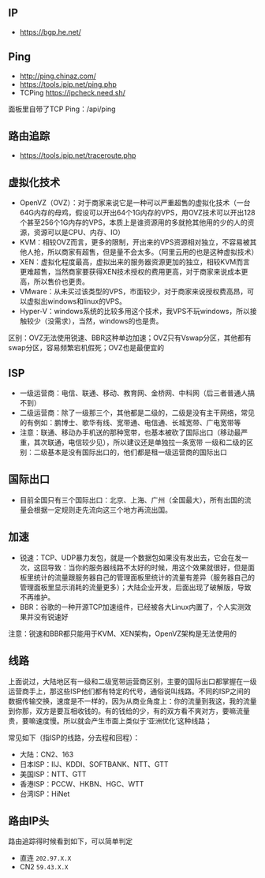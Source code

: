 ## IP
- https://bgp.he.net/

## Ping
- http://ping.chinaz.com/
- https://tools.ipip.net/ping.php
- TCPing https://ipcheck.need.sh/

面板里自带了TCP Ping：/api/ping

## 路由追踪
- https://tools.ipip.net/traceroute.php

## 虚拟化技术
- OpenVZ（OVZ）：对于商家来说它是一种可以严重超售的虚拟化技术（一台64G内存的母鸡，假设可以开出64个1G内存的VPS，用OVZ技术可以开出128个甚至256个1G内存的VPS，本质上是谁资源用的多就抢其他用的少的人的资源，资源可以是CPU、内存、IO）
- KVM：相较OVZ而言，更多的限制，开出来的VPS资源相对独立，不容易被其他人抢，所以商家有超售，但是量不会太多。（阿里云用的也是这种虚拟技术）
- XEN：虚拟化程度最高，虚拟出来的服务器资源更加的独立，相较KVM而言更难超售，当然商家要获得XEN技术授权的费用更高，对于商家来说成本更高，所以售价也更贵。
- VMware：从未买过该类型的VPS，市面较少，对于商家来说授权费高昂，可以虚拟出windows和linux的VPS。
- Hyper-V：windows系统的比较多用这个技术，我VPS不玩windows，所以接触较少（没需求），当然，windows的也是贵。

区别：OVZ无法使用锐速、BBR这种单边加速；OVZ只有Vswap分区，其他都有swap分区，容易频繁宕机假死；OVZ也是最便宜的

## ISP
- 一级运营商：电信、联通、移动、教育网、金桥网、中科网（后三者普通人搞不到）
- 二级运营商：除了一级那三个，其他都是二级的，二级是没有主干网络，常见的有例如：鹏博士、歌华有线、宽带通、电信通、长城宽带、广电宽带等
- 注意：联通、移动办手机送的那种宽带，也基本被砍了国际出口（移动最严重，其次联通，电信较少见），所以建议还是单独拉一条宽带
一级和二级的区别：二级基本是没有国际出口的，他们都是租一级运营商的国际出口

## 国际出口
- 目前全国只有三个国际出口：北京、上海、广州（全国最大），所有出国的流量会根据一定规则走先流向这三个地方再流出国。

## 加速
- 锐速：TCP、UDP暴力发包，就是一个数据包如果没有发出去，它会在发一次，这回导致：当你的服务器线路不太好的时候，用这个效果就很好，但是面板里统计的流量跟服务器自己的管理面板里统计的流量有差异（服务器自己的管理面板里显示消耗的流量更多）；大陆企业开发，后面出现了破解版，导致不再维护。
- BBR：谷歌的一种开源TCP加速组件，已经被各大Linux内置了，个人实测效果并没有锐速好

注意：锐速和BBR都只能用于KVM、XEN架构，OpenVZ架构是无法使用的

## 线路
上面说过，大陆地区有一级和二级宽带运营商区别，主要的国际出口都掌握在一级运营商手上，那这些ISP他们都有特定的代号，通俗说叫线路。不同的ISP之间的数据传输交换，速度是不一样的，因为从商业角度上：你的流量到我这，我的流量到你那，双方是要互相收钱的。有的钱给的少，有的双方看不爽对方，要嘛流量贵，要嘛速度慢。所以就会产生市面上类似于‘亚洲优化’这种线路；

常见如下（指ISP的线路，分去程和回程）：
- 大陆：CN2、163
- 日本ISP：IIJ、KDDI、SOFTBANK、NTT、GTT
- 美国ISP：NTT、GTT
- 香港ISP：PCCW、HKBN、HGC、WTT
- 台湾ISP：HiNet

## 路由IP头
路由追踪得时候看到如下，可以简单判定
- 直连 `202.97.X.X`
- CN2 `59.43.X.X`